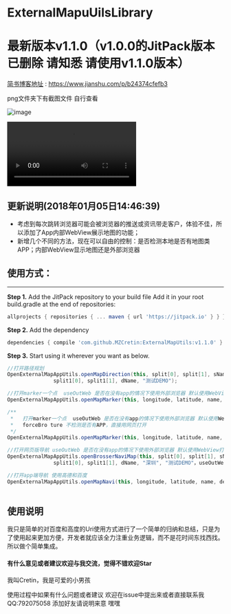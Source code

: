 # ExternalMapuUilsLibrary

# 最新版本v1.1.0（v1.0.0的JitPack版本已删除 请知悉 请使用v1.1.0版本）
[简书博客地址](https://www.jianshu.com/p/b24374cfefb3) : https://www.jianshu.com/p/b24374cfefb3

png文件夹下有截图文件 自行查看

![image](https://github.com/MZCretin/ExternalMapUtils/blob/master/png/Screenshot_20170509-152819.png)

![视频](https://github.com/MZCretin/ExternalMapUtils/blob/master/movie/movie.mp4)

## 更新说明(2018年01月05日14:46:39)

   + 考虑到每次跳转浏览器可能会被浏览器的推送或资讯带走客户，体验不佳，所以添加了App内部WebView展示地图的功能；
   + 新增几个不同的方法，现在可以自由的控制：是否检测本地是否有地图类APP；内部WebView显示地图还是外部浏览器


## 使用方式：

-------------------

**Step 1.** Add the JitPack repository to your build file Add it in your root build.gradle at the end of repositories: 
```gradle
allprojects { repositories { ... maven { url 'https://jitpack.io' } } }
```

**Step 2.** Add the dependency
```gradle
dependencies { compile 'com.github.MZCretin:ExternalMapUtils:v1.1.0' }
```

**Step 3.** Start using it wherever you want as below.

 ```java
//打开路径规划
OpenExternalMapAppUtils.openMapDirection(this, split[0], split[1], sName,
                split1[0], split1[1], dName, "测试DEMO");

//打开marker一个点  useOutWeb 是否在没有app的情况下使用外部浏览器 默认使用WebView打开
OpenExternalMapAppUtils.openMapMarker(this, longitude, latitude, name, des, "测试DEMO",useOutWeb);

/**
  *   打开marker一个点  useOutWeb 是否在没有app的情况下使用外部浏览器 默认使用WebView打开
  *   forceBro ture 不检测是否有APP，直接用网页打开
  */
OpenExternalMapAppUtils.openMapMarker(this, longitude, latitude, name, des, "测试DEMO",useOutWeb,forceBro);

//打开网页版导航 useOutWeb 是否在没有app的情况下使用外部浏览器 默认使用WebView打开
OpenExternalMapAppUtils.openBrosserNaviMap(this, split[0], split[1], sName,
                split1[0], split1[1], dName, "深圳", "测试DEMO"，useOutWeb);

//打开app端导航 使用高德和百度
OpenExternalMapAppUtils.openMapNavi(this, longitude, latitude, name, des, "测试DEMO");
                
 ```


## 使用说明

我只是简单的对百度和高度的Uri使用方式进行了一个简单的归纳和总结，只是为了使用起来更加方便，开发者就应该全力注重业务逻辑，而不是花时间东找西找。所以做个简单集成。


#### 有什么意见或者建议欢迎与我交流，觉得不错欢迎Star

我叫Cretin，我是可爱的小男孩

使用过程中如果有什么问题或者建议 欢迎在issue中提出来或者直接联系我 QQ:792075058 添加好友请说明来意  嘿嘿

